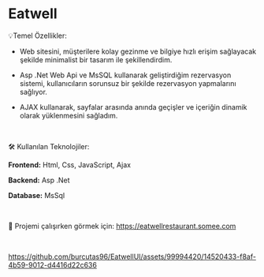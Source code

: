 <h1>Eatwell</h1>

💡Temel Özellikler:

- Web sitesini, müşterilere kolay gezinme ve bilgiye hızlı erişim sağlayacak şekilde minimalist bir tasarım ile şekillendirdim.

- Asp .Net Web Api ve MsSQL kullanarak geliştirdiğim rezervasyon sistemi, kullanıcıların sorunsuz bir şekilde rezervasyon yapmalarını sağlıyor.

- AJAX kullanarak, sayfalar arasında anında geçişler ve içeriğin dinamik olarak yüklenmesini sağladım.
<br>

🛠 Kullanılan Teknolojiler:

<b>Frontend:</b> Html, Css, JavaScript, Ajax

<b>Backend:</b> Asp .Net

<b>Database:</b> MsSql

<br>
  
🚀 Projemi çalışırken görmek için: https://eatwellrestaurant.somee.com

<br>





https://github.com/burcutas96/EatwellUI/assets/99994420/14520433-f8af-4b59-9012-d4416d22c636

